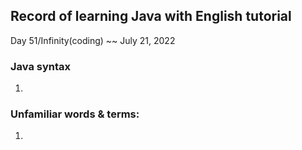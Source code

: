 ## Record of  learning Java with English tutorial

Day  51/Infinity(coding) ~~ July 21, 2022

### Java syntax

1. 



### Unfamiliar words & terms:

1. 